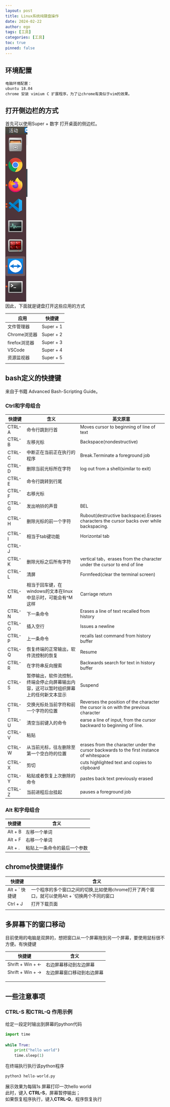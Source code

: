 ```yaml
---
layout: post
title: Linux系统纯键盘操作 
date: 2024-02-22
author: ego
tags: [工具]
categories: [工具]
toc: true
pinned: false
---
```


## 环境配置

```
电脑环境配置：
ubuntu 18.04
chrome 安装 vimium C 扩展程序，为了让chrome有类似于vim的效果。

```
## 打开侧边栏的方式
首先可以使用Super + 数字 打开桌面的侧边栏。  
![image.png](https://raw.githubusercontent.com/fgc346/image/main/img/1702285987019-69d2a118-0f16-450b-b77e-053cf8152151.png)   
因此，下面就是键盘打开这些应用的方式  

| 应用 | 快捷键 |
| --- | --- |
| 文件管理器 | Super + 1 |
| Chrome浏览器 | Super + 2 |
| firefox浏览器 | Super + 3 |
| VSCode | Super + 4 |
| 资源监视器 | Super + 5 |
|  |  |

## bash定义的快捷键
来自于书籍 Advanced Bash-Scripting Guide。  
### Ctrl和字母组合

|         快捷键         | 含义 | 英文原意 |
| --- | --- | --- |
| CTRL-A | 命令行跳到行首 | Moves cursor to beginning of line of text |
| CTRL-B | 左移光标 | Backspace(nondestructive) |
| CTRL-C | 中断正在当前正在执行的程序 | Break.Terminate a foreground job |
| CTRL-D | 删除当前光标所在字符 | log out from a shell(similar to exit)|
| CTRL-E | 命令行跳转到行尾 |  |
| CTRL-F | 右移光标 |  |
| CTRL-G | 发出响铃的声音 | BEL |
| CTRL-H | 删除光标的前一个字符 | Rubout(destructive backspace).Erases characters the cursor backs over while backspacing. |
| CTRL-I | 相当于tab键功能 | Horizontal tab |
| CTRL-J |  |  |
| CTRL-K | 删除光标之后所有字符 | vertical tab，erases from the character under the cursor to end of line |
| CTRL-L | 清屏 | Formfeed(clear the terminal screen) |
| CTRL-M | 相当于回车键，在windows的文本在linux中显示时，可能会有^M这样 | Carriage return                                              |
| CTRL-N | 下一条命令 | Erases a line of text recalled from history |
| CTRL-O |  插入空行 | Issues a newline |
| CTRL-P | 上一条命令 | recalls last command from history buffer |
| CTRL-Q | 恢复终端的正常输出，软件流控制的恢复 | Resume |
| CTRL-R | 在字符串反向搜索 | Backwards search for text in history buffer |
| CTRL-S | 暂停输出，软件流控制，终端会停止向屏幕输出内容，这可以暂时组织屏幕上的任何新文本显示 | Suspend |
| CTRL-T | 交换光标处当前字符和前一个字符的位置 | Reverses the position of the character the cursor is on with the previous character |
| CTRL-U | 清空当前键入的命令 | earse a line of input, from the cursor backward to beginning of line. |
| CTRL-V | 粘贴 |  |
| CTRL-W | 从当前光标，往左删除至第一个空白符的位置 | erases from the character under the cursor backwards to the first instance of whitespace |
| CTRL-X | 剪切 | cuts highlighted text and copies to clipboard |
| CTRL-Y | 粘贴或者恢复上次删除的命令 | pastes back text previously erased |
| CTRL-Z | 当前进程后台挂起 | pauses a foreground job |

### Alt 和字母组合

|         快捷键         | 含义 |
| --- | --- | 
| Alt + B | 左移一个单词 |
| Alt + F | 右移一个单词 |
| Alt + . | 粘贴上一条命令的最后一个参数 |

## chrome快捷键操作

| 快捷键 | 含义 |
| --- | --- |
| Alt + `  快捷键 | 一个程序的多个窗口之间的切换,比如使用chrome打开了两个窗口，就可以使用Alt + `切换两个不同的窗口 |
| Ctrl + J | 打开下载页面 |
|  |  |


## 多屏幕下的窗口移动
目前使用的电脑是双屏的，想把窗口从一个屏幕拖到另一个屏幕，要使用鼠标很不方便。有快捷键  

| 快捷键 | 含义 |
| --- | --- |
| Shrift + Win + ← | 右边屏幕移动到左边屏幕 |
| Shrift + Win + → | 左边屏幕窗口移动到右边屏幕 |
|  |  |
|  |  |
|  |  |


## 一些注意事项
### CTRL-S 和CTRL-Q 作用示例
给定一段定时输出到屏幕的python代码
```python
import time

while True:
    print("hello world")
    time.sleep(1)

```
在终端执行执行该python程序
```python
python3 hello-world.py
```
展示效果为每隔1s 屏幕打印一次hello world  
此时，键入 **CTRL-S**，屏幕暂停输出；  
如果恢复程序执行，键入**CTRL-Q**，程序恢复执行  

